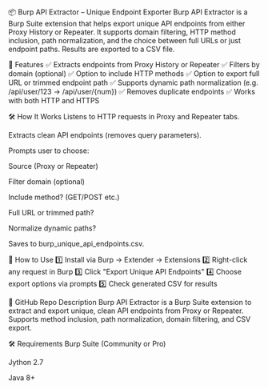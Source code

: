 📦 Burp API Extractor – Unique Endpoint Exporter
Burp API Extractor is a Burp Suite extension that helps export unique API endpoints from either Proxy History or Repeater. It supports domain filtering, HTTP method inclusion, path normalization, and the choice between full URLs or just endpoint paths. Results are exported to a CSV file.

🔹 Features
✅ Extracts endpoints from Proxy History or Repeater
✅ Filters by domain (optional)
✅ Option to include HTTP methods
✅ Option to export full URL or trimmed endpoint path
✅ Supports dynamic path normalization (e.g. /api/user/123 → /api/user/{num})
✅ Removes duplicate endpoints
✅ Works with both HTTP and HTTPS

🛠️ How It Works
Listens to HTTP requests in Proxy and Repeater tabs.

Extracts clean API endpoints (removes query parameters).

Prompts user to choose:

Source (Proxy or Repeater)

Filter domain (optional)

Include method? (GET/POST etc.)

Full URL or trimmed path?

Normalize dynamic paths?

Saves to burp_unique_api_endpoints.csv.

📌 How to Use
1️⃣ Install via Burp → Extender → Extensions
2️⃣ Right-click any request in Burp
3️⃣ Click "Export Unique API Endpoints"
4️⃣ Choose export options via prompts
5️⃣ Check generated CSV for results

📂 GitHub Repo Description
Burp API Extractor is a Burp Suite extension to extract and export unique, clean API endpoints from Proxy or Repeater. Supports method inclusion, path normalization, domain filtering, and CSV export.

🛠 Requirements
Burp Suite (Community or Pro)

Jython 2.7

Java 8+
